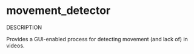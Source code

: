# movement_detector

DESCRIPTION

Provides a GUI-enabled process for detecting movement (and lack of) in videos.
